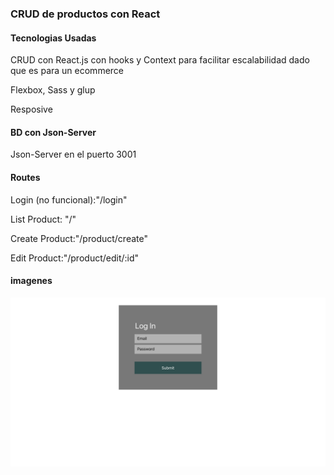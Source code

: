 <h3>CRUD de productos con React</h3>
<h4>Tecnologias Usadas</h4>

<p>CRUD con React.js con hooks y Context para facilitar escalabilidad dado que es para un ecommerce</p>
<p>Flexbox, Sass y glup<p>
<p>Resposive</p>

<h4>BD con Json-Server</h4>
<p> Json-Server en el puerto 3001</p>

<h4>Routes</h4>
<p>Login (no funcional):"/login" </p>
<p>List Product: "/"</p>
<p>Create Product:"/product/create" </p>
<p>Edit Product:"/product/edit/:id" </p>

<h4>imagenes</h4>
<img src="/public/img/login.png">